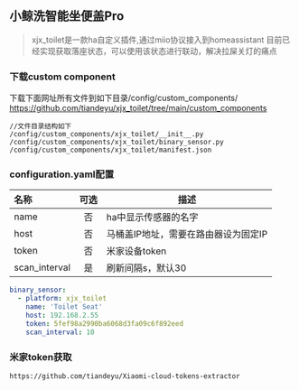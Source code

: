 ## 小鲸洗智能坐便盖Pro


>xjx_toilet是一款ha自定义插件,通过miio协议接入到homeassistant
>目前已经实现获取落座状态，可以使用该状态进行联动，解决拉屎关灯的痛点


### 下载custom component
下载下面网址所有文件到如下目录/config/custom_components/
https://github.com/tiandeyu/xjx_toilet/tree/main/custom_components

```shell
//文件目录结构如下
/config/custom_components/xjx_toilet/__init__.py
/config/custom_components/xjx_toilet/binary_sensor.py
/config/custom_components/xjx_toilet/manifest.json
```

### configuration.yaml配置 
| 名称 | 可选 | 描述 |
| :---- | :---: | ----- |
| name | 否 | ha中显示传感器的名字 |
| host | 否 | 马桶盖IP地址，需要在路由器设为固定IP |
| token | 否 | 米家设备token |
| scan_interval | 是 | 刷新间隔s，默认30 |
 
```yaml
binary_sensor:
  - platform: xjx_toilet
    name: 'Toilet Seat'
    host: 192.168.2.55
    token: 5fef98a2990ba6068d3fa09c6f892eed
    scan_interval: 10
```

### 米家token获取
```url
https://github.com/tiandeyu/Xiaomi-cloud-tokens-extractor
```

